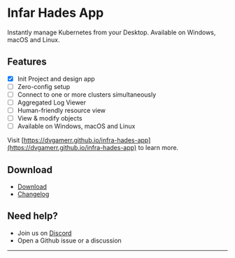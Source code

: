 # Infar Hades App

Instantly manage Kubernetes from your Desktop. Available on Windows, macOS and Linux.

## Features

- [x] Init Project and design app
- [ ] Zero-config setup
- [ ] Connect to one or more clusters simultaneously
- [ ] Aggregated Log Viewer
- [ ] Human-friendly resource view
- [ ] View & modify objects
- [ ] Available on Windows, macOS and Linux

Visit [https://dvgamerr.github.io/infra-hades-app](https://dvgamerr.github.io/infra-hades-app) to learn more.

## Download

- [Download](https://github.com/touno-io/Infra-hades-app/releases)
- [Changelog](https://github.com/touno-io/Infra-hades-app/releases)

## Need help?

- Join us on [Discord](https://discord.gg/QDccF497Mw)
- Open a Github issue or a discussion

---
